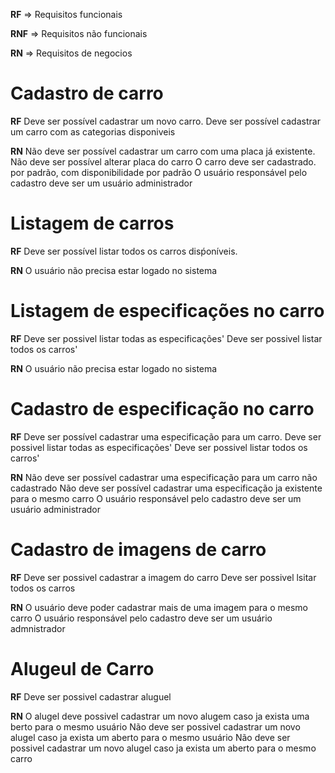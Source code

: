 **RF** => Requisitos funcionais

**RNF** => Requisitos não funcionais

**RN** => Requisitos de negocios

# Cadastro de carro

**RF**
Deve ser possível cadastrar um novo carro.
Deve ser possível cadastrar um carro com as categorias disponiveis

**RN**
Não deve ser possível cadastrar um carro com uma placa já existente.
Não deve ser possível alterar placa do carro
O carro deve ser cadastrado. por padrão, com disponibilidade por padrão
O usuário responsável pelo cadastro deve ser um usuário administrador

# Listagem de carros

**RF**
Deve ser possível listar todos os carros disṕoníveis.

**RN**
O usuário não precisa estar logado no sistema

# Listagem de especificações no carro

**RF**
Deve ser possivel listar todas as especificações'
Deve ser possivel listar todos os carros'

**RN**
O usuário não precisa estar logado no sistema

# Cadastro de especificação no carro

**RF**
Deve ser possível cadastrar uma especificação para um carro.
Deve ser possivel listar todas as especificações'
Deve ser possivel listar todos os carros'

**RN**
Não deve ser possível cadastrar uma especificação para um carro não cadastrado
Não deve ser possível cadastrar uma especificação ja existente para o mesmo carro
O usuário responsável pelo cadastro deve ser um usuário administrador

# Cadastro de imagens de carro

**RF**
Deve ser possivel cadastrar a imagem do carro
Deve ser possivel lsitar todos os carros

**RN**
O usuário deve poder cadastrar mais de uma imagem para o mesmo carro
O usuário responsável pelo cadastro deve ser um usuário admnistrador

# Alugeul de Carro

**RF**
Deve ser possivel cadastrar aluguel

**RN**
O alugel deve possivel cadastrar um novo alugem caso ja exista uma berto para o mesmo usuário
Não deve ser possivel cadastrar um novo alugel caso ja exista um aberto para o mesmo usuário
Não deve ser possivel cadastrar um novo alugel caso ja exista um aberto para o mesmo carro
